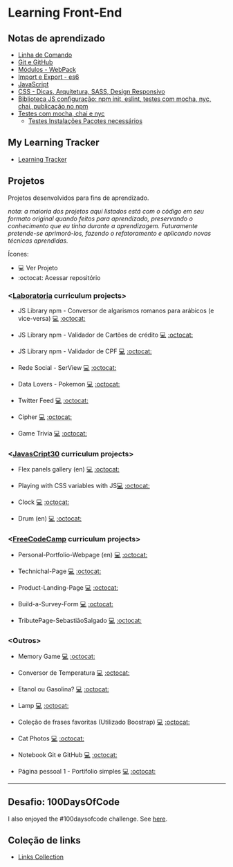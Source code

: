 # Learning Front-End

## Notas de aprendizado

* [Linha de Comando](https://github.com/hlays/linha-de-comando/)
* [Git e GitHub](https://hlays.github.io/learning-front-end/projects/Git-GitHub-MyNotebook/)
* [Módulos - WebPack](https://github.com/hlays/learning-front-end/tree/master/notes/modules-webpack/)
* [Import e Export - es6](https://github.com/hlays/learning-front-end/tree/master/notes/import-export/)
* [JavaScript](https://github.com/hlays/learning-front-end/tree/master/learning-js)
* [CSS - Dicas, Arquitetura, SASS, Design Responsivo](https://github.com/hlays/learning-front-end/tree/master/learning-css/)
* [Biblioteca JS configuração: npm init, eslint, testes com mocha, nyc, chai, publicação no npm](https://github.com/hlays/learning-front-end/tree/master/notes/lib-js-config/)
* [Testes com mocha, chai e nyc](https://github.com/hlays/learning-front-end/tree/master/notes/tests-tdd/)
  * [Testes Instalações Pacotes necessários](https://github.com/hlays/learning-front-end/tree/master/notes/tests-tdd/testes-instalacoes.md/)

## My Learning Tracker
* [Learning Tracker](https://hlays.github.io/learning-tracker/)

## Projetos
Projetos desenvolvidos para fins de aprendizado.

*nota: a maioria dos projetos aqui listados está com o código em seu formato original quando feitos para aprendizado, preservando o conhecimento que eu tinha durante a aprendizagem. Futuramente pretende-se aprimorá-los, fazendo o refatoramento e aplicando novas técnicas aprendidas.*

Ícones:

- :computer: Ver Projeto
- :octocat: Acessar repositório

### <[Laboratoria](http://laboratoria.la/) curriculum projects\>

* JS Library npm - Conversor de algarismos romanos para arábicos (e vice-versa) [:computer:](https://www.npmjs.com/package/lab-roman-int-converter)  [:octocat:](https://github.com/hlays/lab-roman-int-converter)

* JS Library npm - Validador de Cartões de crédito [:computer:](https://www.npmjs.com/package/lab-credit-card-validator)  [:octocat:](https://github.com/hlays/lab-credit-card-validator)

* JS Library npm - Validador de CPF [:computer:](https://www.npmjs.com/package/lab-cpf-validator)  [:octocat:](https://github.com/hlays/lab-cpf-validator)

* Rede Social - SerView [:computer:](https://serview-2019.firebaseapp.com/)  [:octocat:](https://github.com/hlays/redesocial)

* Data Lovers - Pokemon [:computer:](https://hlays.github.io/data-lovers/)  [:octocat:](https://github.com/hlays/data-lovers)

* Twitter Feed [:computer:](https://hlays.github.io/twitter-lab/)  [:octocat:](https://github.com/hlays/twitter-lab)

* Cipher [:computer:](https://hlays.github.io/caesar-cipher/src/index.html)  [:octocat:](https://github.com/hlays/caesar-cipher)

* Game Trivia [:computer:](https://hlays.github.io/learning-front-end/projects/Projeto_Trivia/)  [:octocat:](https://github.com/hlays/learning-front-end/tree/master/projects/Projeto_Trivia)

### <[JavasCript30](https://javascript30.com/) curriculum projects\>
* Flex panels gallery (en) [:computer:](https://hlays.github.io/learning-front-end/js30-flex-panels-gallery/)  [:octocat:](https://github.com/hlays/learning-front-end/tree/master/projects/js30-flex-panels-gallery)

* Playing with CSS variables with JS[:computer:](https://hlays.github.io/learning-front-end/projects/js30-playing-with-css-var/)  [:octocat:](https://github.com/hlays/learning-front-end/tree/master/projects/js30-playing-with-css-var)

* Clock [:computer:](https://hlays.github.io/learning-front-end/projects/JS30-clock/)  [:octocat:](https://github.com/hlays/learning-front-end/tree/master/projects/JS30-clock)

* Drum (en) [:computer:](https://hlays.github.io/learning-front-end/projects/JS30-Drum/)  [:octocat:](https://github.com/hlays/learning-front-end/tree/master/projects/JS30-Drum)

### <[FreeCodeCamp](https://www.freecodecamp.org/) curriculum projects\>
* Personal-Portfolio-Webpage (en) [:computer:](https://hlays.github.io/FreeCodeCamp/Responsive-Web-Design-Projects/FCC5-Personal-Portfolio-Webpage/)  [:octocat:]()

*  Technichal-Page [:computer:](https://hlays.github.io/FreeCodeCamp/Responsive-Web-Design-Projects/FCC4-Technichal-Page/)  [:octocat:](https://github.com/hlays/FreeCodeCamp/tree/master/Responsive-Web-Design-Projects/FCC4-Technichal-Page)

*  Product-Landing-Page [:computer:](https://hlays.github.io/FreeCodeCamp/Responsive-Web-Design-Projects/FCC3-Product-Landing-Page/)  [:octocat:](https://github.com/hlays/FreeCodeCamp/tree/master/Responsive-Web-Design-Projects/FCC3-Product-Landing-Page)

*  Build-a-Survey-Form [:computer:](https://hlays.github.io/FreeCodeCamp/Responsive-Web-Design-Projects/FCC2-Build-a-Survey-Form/)  [:octocat:](https://github.com/hlays/FreeCodeCamp/tree/master/Responsive-Web-Design-Projects/FCC2-Build-a-Survey-Form)

*  TributePage-SebastiãoSalgado [:computer:](https://hlays.github.io/FreeCodeCamp/Responsive-Web-Design-Projects/FCC1-TributePage-SebastiaoSalgado/)  [:octocat:](https://github.com/hlays/FreeCodeCamp/tree/master/Responsive-Web-Design-Projects/FCC1-TributePage-SebastiaoSalgado)

### <Outros\>

* Memory Game [:computer:](https://hlays.github.io/learning-front-end/projects/memory-game/)  [:octocat:](https://github.com/hlays/learning-front-end/tree/master/projects/memory-game)

* Conversor de Temperatura [:computer:](https://hlays.github.io/learning-front-end/projects/Projeto-Conversor-de-Temperatura/)  [:octocat:](https://github.com/hlays/learning-front-end/tree/master/projects/Projeto-Conversor-de-Temperatura)

* Etanol ou Gasolina? [:computer:](https://hlays.github.io/learning-front-end/projects/Projeto-Etanol-ou-Gasolina/)  [:octocat:](https://github.com/hlays/learning-front-end/tree/master/projects/Projeto-Etanol-ou-Gasolina)

* Lamp [:computer:](https://hlays.github.io/learning-front-end/projects/Lamp/)  [:octocat:](https://github.com/hlays/learning-front-end/tree/master/projects/Lamp)

* Coleção de frases favoritas (Utilizado Boostrap) [:computer:](https://hlays.github.io/learning-front-end/projects/Frases-com-Bootstrap/)  [:octocat:](https://github.com/hlays/learning-front-end/tree/master/projects/Frases-com-Bootstrap)
* Cat Photos [:computer:](https://hlays.github.io/learning-front-end/projects/cats-photos/)  [:octocat:](https://github.com/hlays/learning-front-end/tree/master/projects/cats-photos)

* Notebook Git e GitHub [:computer:](https://hlays.github.io/learning-front-end/projects/Git-GitHub-MyNotebook/)  [:octocat:](https://github.com/hlays/learning-front-end/tree/master/projects/Git-GitHub-MyNotebook)

* Página pessoal 1 - Portifolio simples [:computer:](https://hlays.github.io/learning-front-end/projects/Pagina-Pessoal-1/)  [:octocat:](https://github.com/hlays/learning-front-end/tree/master/projects/Pagina-Pessoal-1)

---

## Desafio: 100DaysOfCode

I also enjoyed the #100daysofcode challenge. See [here](https://github.com/hlays/My-100-days-of-Code/blob/master/r1-log.md).


## Coleção de links
* [Links Collection](https://github.com/hlays/learning-front-end/tree/master/notes/links)
